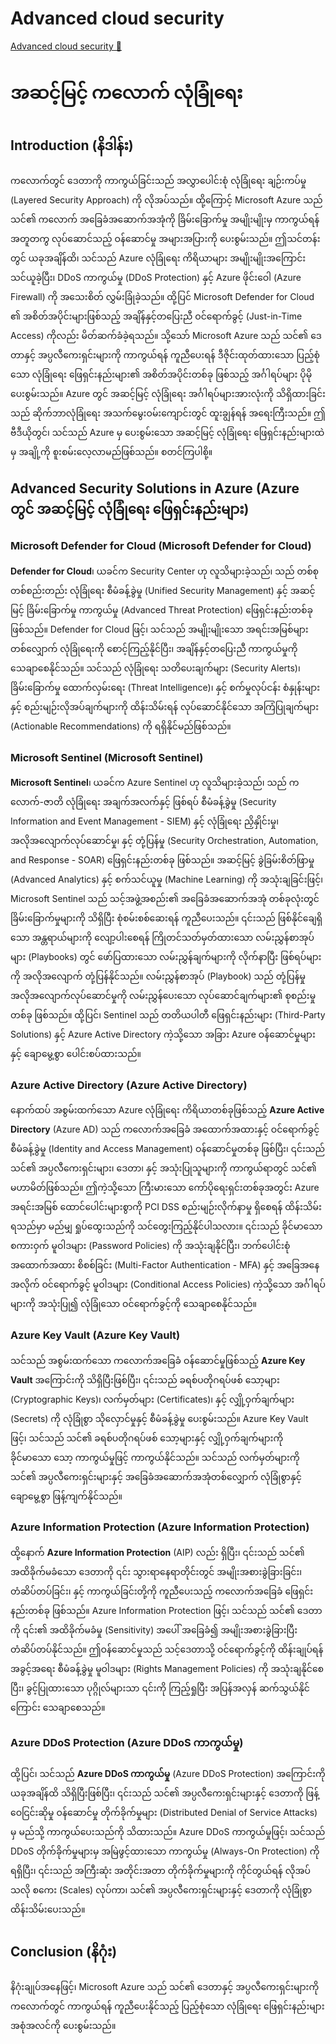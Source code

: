 # Advanced cloud security

[Advanced cloud security 🔗](https://www.coursera.org/learn/cybersecurity-solutions-and-microsoft-defender/lecture/gNvqm/advanced-cloud-security)

# အဆင့်မြင့် ကလောက် လုံခြုံရေး

## Introduction (နိဒါန်း)

ကလောက်တွင် ဒေတာကို ကာကွယ်ခြင်းသည် အလွှာပေါင်းစုံ လုံခြုံရေး ချဉ်းကပ်မှု (Layered Security Approach) ကို လိုအပ်သည်။ ထို့ကြောင့် Microsoft Azure သည် သင်၏ ကလောက် အခြေခံအဆောက်အအုံကို ခြိမ်းခြောက်မှု အမျိုးမျိုးမှ ကာကွယ်ရန် အတူတကွ လုပ်ဆောင်သည့် ဝန်ဆောင်မှု အများအပြားကို ပေးစွမ်းသည်။ ဤသင်တန်းတွင် ယခုအချိန်ထိ၊ သင်သည် Azure လုံခြုံရေး ကိရိယာများ အမျိုးမျိုးအကြောင်း သင်ယူခဲ့ပြီး၊ DDoS ကာကွယ်မှု (DDoS Protection) နှင့် Azure ဖိုင်းဝေါ (Azure Firewall) ကို အသေးစိတ် လွှမ်းခြုံခဲ့သည်။ ထို့ပြင် Microsoft Defender for Cloud ၏ အစိတ်အပိုင်းများဖြစ်သည့် အချိန်နှင့်တပြေးညီ ဝင်ရောက်ခွင့် (Just-in-Time Access) ကိုလည်း မိတ်ဆက်ခံခဲ့ရသည်။ သို့သော် Microsoft Azure သည် သင်၏ ဒေတာနှင့် အပ္ပလီကေးရှင်းများကို ကာကွယ်ရန် ကူညီပေးရန် ဒီဇိုင်းထုတ်ထားသော ပြည့်စုံသော လုံခြုံရေး ဖြေရှင်းနည်းများ၏ အစိတ်အပိုင်းတစ်ခု ဖြစ်သည့် အင်္ဂါရပ်များ ပိုမိုပေးစွမ်းသည်။ Azure တွင် အဆင့်မြင့် လုံခြုံရေး အင်္ဂါရပ်များအားလုံးကို သိရှိထားခြင်းသည် ဆိုက်ဘာလုံခြုံရေး အသက်မွေးဝမ်းကျောင်းတွင် ထူးချွန်ရန် အရေးကြီးသည်။ ဤဗီဒီယိုတွင်၊ သင်သည် Azure မှ ပေးစွမ်းသော အဆင့်မြင့် လုံခြုံရေး ဖြေရှင်းနည်းများထဲမှ အချို့ကို စူးစမ်းလေ့လာမည်ဖြစ်သည်။ စတင်ကြပါစို့။

## Advanced Security Solutions in Azure (Azure တွင် အဆင့်မြင့် လုံခြုံရေး ဖြေရှင်းနည်းများ)

### Microsoft Defender for Cloud (Microsoft Defender for Cloud)

**Defender for Cloud**၊ ယခင်က Security Center ဟု လူသိများခဲ့သည်၊ သည် တစ်စုတစ်စည်းတည်း လုံခြုံရေး စီမံခန့်ခွဲမှု (Unified Security Management) နှင့် အဆင့်မြင့် ခြိမ်းခြောက်မှု ကာကွယ်မှု (Advanced Threat Protection) ဖြေရှင်းနည်းတစ်ခု ဖြစ်သည်။ Defender for Cloud ဖြင့်၊ သင်သည် အမျိုးမျိုးသော အရင်းအမြစ်များတစ်လျှောက် လုံခြုံရေးကို စောင့်ကြည့်နိုင်ပြီး၊ အချိန်နှင့်တပြေးညီ ကာကွယ်မှုကို သေချာစေနိုင်သည်။ သင်သည် လုံခြုံရေး သတိပေးချက်များ (Security Alerts)၊ ခြိမ်းခြောက်မှု ထောက်လှမ်းရေး (Threat Intelligence)၊ နှင့် စက်မှုလုပ်ငန်း စံနှုန်းများနှင့် စည်းမျဉ်းလိုအပ်ချက်များကို ထိန်းသိမ်းရန် လုပ်ဆောင်နိုင်သော အကြံပြုချက်များ (Actionable Recommendations) ကို ရရှိနိုင်မည်ဖြစ်သည်။

### Microsoft Sentinel (Microsoft Sentinel)

**Microsoft Sentinel**၊ ယခင်က Azure Sentinel ဟု လူသိများခဲ့သည်၊ သည် ကလောက်-ဇာတိ လုံခြုံရေး အချက်အလက်နှင့် ဖြစ်ရပ် စီမံခန့်ခွဲမှု (Security Information and Event Management - SIEM) နှင့် လုံခြုံရေး ညှိနှိုင်းမှု၊ အလိုအလျောက်လုပ်ဆောင်မှု၊ နှင့် တုံ့ပြန်မှု (Security Orchestration, Automation, and Response - SOAR) ဖြေရှင်းနည်းတစ်ခု ဖြစ်သည်။ အဆင့်မြင့် ခွဲခြမ်းစိတ်ဖြာမှု (Advanced Analytics) နှင့် စက်သင်ယူမှု (Machine Learning) ကို အသုံးချခြင်းဖြင့်၊ Microsoft Sentinel သည် သင့်အဖွဲ့အစည်း၏ အခြေခံအဆောက်အအုံ တစ်ခုလုံးတွင် ခြိမ်းခြောက်မှုများကို သိရှိပြီး စုံစမ်းစစ်ဆေးရန် ကူညီပေးသည်။ ၎င်းသည် ဖြစ်နိုင်ချေရှိသော အန္တရာယ်များကို လျော့ပါးစေရန် ကြိုတင်သတ်မှတ်ထားသော လမ်းညွှန်စာအုပ်များ (Playbooks) တွင် ဖော်ပြထားသော လမ်းညွှန်ချက်များကို လိုက်နာပြီး ဖြစ်ရပ်များကို အလိုအလျောက် တုံ့ပြန်နိုင်သည်။ လမ်းညွှန်စာအုပ် (Playbook) သည် တုံ့ပြန်မှု အလိုအလျောက်လုပ်ဆောင်မှုကို လမ်းညွှန်ပေးသော လုပ်ဆောင်ချက်များ၏ စုစည်းမှုတစ်ခု ဖြစ်သည်။ ထို့ပြင်၊ Sentinel သည် တတိယပါတီ ဖြေရှင်းနည်းများ (Third-Party Solutions) နှင့် Azure Active Directory ကဲ့သို့သော အခြား Azure ဝန်ဆောင်မှုများနှင့် ချောမွေ့စွာ ပေါင်းစပ်ထားသည်။

### Azure Active Directory (Azure Active Directory)

နောက်ထပ် အစွမ်းထက်သော Azure လုံခြုံရေး ကိရိယာတစ်ခုဖြစ်သည့် **Azure Active Directory** (Azure AD) သည် ကလောက်အခြေခံ အထောက်အထားနှင့် ဝင်ရောက်ခွင့် စီမံခန့်ခွဲမှု (Identity and Access Management) ဝန်ဆောင်မှုတစ်ခု ဖြစ်ပြီး၊ ၎င်းသည် သင်၏ အပ္ပလီကေးရှင်းများ၊ ဒေတာ၊ နှင့် အသုံးပြုသူများကို ကာကွယ်ရာတွင် သင်၏ မဟာမိတ်ဖြစ်သည်။ ဤကဲ့သို့သော ကြီးမားသော ကော်ပိုရေးရှင်းတစ်ခုအတွင်း Azure အရင်းအမြစ် ထောင်ပေါင်းများစွာကို PCI DSS စည်းမျဉ်းလိုက်နာမှု ရှိစေရန် ထိန်းသိမ်းရသည်မှာ မည်မျှ ရှုပ်ထွေးသည်ကို သင်တွေးကြည့်နိုင်ပါသလား။ ၎င်းသည် ခိုင်မာသော စကားဝှက် မူဝါဒများ (Password Policies) ကို အသုံးချနိုင်ပြီး၊ ဘက်ပေါင်းစုံ အထောက်အထား စိစစ်ခြင်း (Multi-Factor Authentication - MFA) နှင့် အခြေအနေအလိုက် ဝင်ရောက်ခွင့် မူဝါဒများ (Conditional Access Policies) ကဲ့သို့သော အင်္ဂါရပ်များကို အသုံးပြု၍ လုံခြုံသော ဝင်ရောက်ခွင့်ကို သေချာစေနိုင်သည်။

### Azure Key Vault (Azure Key Vault)

သင်သည် အစွမ်းထက်သော ကလောက်အခြေခံ ဝန်ဆောင်မှုဖြစ်သည့် **Azure Key Vault** အကြောင်းကို သိရှိပြီးဖြစ်ပြီး၊ ၎င်းသည် ခရစ်ပတိုဂရပ်ဖစ် သော့များ (Cryptographic Keys)၊ လက်မှတ်များ (Certificates)၊ နှင့် လျှို့ဝှက်ချက်များ (Secrets) ကို လုံခြုံစွာ သိုလှောင်မှုနှင့် စီမံခန့်ခွဲမှု ပေးစွမ်းသည်။ Azure Key Vault ဖြင့်၊ သင်သည် သင်၏ ခရစ်ပတိုဂရပ်ဖစ် သော့များနှင့် လျှို့ဝှက်ချက်များကို ခိုင်မာသော သော့ ကာကွယ်မှုဖြင့် ကာကွယ်နိုင်သည်။ သင်သည် လက်မှတ်များကို သင်၏ အပ္ပလီကေးရှင်းများနှင့် အခြေခံအဆောက်အအုံတစ်လျှောက် လုံခြုံစွာနှင့် ချောမွေ့စွာ ဖြန့်ကျက်နိုင်သည်။

### Azure Information Protection (Azure Information Protection)

ထို့နောက် **Azure Information Protection** (AIP) လည်း ရှိပြီး၊ ၎င်းသည် သင်၏ အထိခိုက်မခံသော ဒေတာကို ၎င်း သွားရာနေရာတိုင်းတွင် အမျိုးအစားခွဲခြားခြင်း၊ တံဆိပ်တပ်ခြင်း၊ နှင့် ကာကွယ်ခြင်းတို့ကို ကူညီပေးသည့် ကလောက်အခြေခံ ဖြေရှင်းနည်းတစ်ခု ဖြစ်သည်။ Azure Information Protection ဖြင့်၊ သင်သည် သင်၏ ဒေတာကို ၎င်း၏ အထိခိုက်မခံမှု (Sensitivity) အပေါ် အခြေခံ၍ အမျိုးအစားခွဲခြားပြီး တံဆိပ်တပ်နိုင်သည်။ ဤဝန်ဆောင်မှုသည် သင့်ဒေတာသို့ ဝင်ရောက်ခွင့်ကို ထိန်းချုပ်ရန် အခွင့်အရေး စီမံခန့်ခွဲမှု မူဝါဒများ (Rights Management Policies) ကို အသုံးချနိုင်စေပြီး၊ ခွင့်ပြုထားသော ပုဂ္ဂိုလ်များသာ ၎င်းကို ကြည့်ရှုပြီး အပြန်အလှန် ဆက်သွယ်နိုင်ကြောင်း သေချာစေသည်။

### Azure DDoS Protection (Azure DDoS ကာကွယ်မှု)

ထို့ပြင်၊ သင်သည် **Azure DDoS ကာကွယ်မှု** (Azure DDoS Protection) အကြောင်းကို ယခုအချိန်ထိ သိရှိပြီးဖြစ်ပြီး၊ ၎င်းသည် သင်၏ အပ္ပလီကေးရှင်းများနှင့် ဒေတာကို ဖြန့်ဝေငြင်းဆိုမှု ဝန်ဆောင်မှု တိုက်ခိုက်မှုများ (Distributed Denial of Service Attacks) မှ မည်သို့ ကာကွယ်ပေးသည်ကို သိထားသည်။ Azure DDoS ကာကွယ်မှုဖြင့်၊ သင်သည် DDoS တိုက်ခိုက်မှုများမှ အမြဲဖွင့်ထားသော ကာကွယ်မှု (Always-On Protection) ကို ရရှိပြီး၊ ၎င်းသည် အကြီးဆုံး အတိုင်းအတာ တိုက်ခိုက်မှုများကို ကိုင်တွယ်ရန် လိုအပ်သလို စကေး (Scales) လုပ်ကာ၊ သင်၏ အပ္ပလီကေးရှင်းများနှင့် ဒေတာကို လုံခြုံစွာ ထိန်းသိမ်းပေးသည်။

## Conclusion (နိဂုံး)

နိဂုံးချုပ်အနေဖြင့်၊ Microsoft Azure သည် သင်၏ ဒေတာနှင့် အပ္ပလီကေးရှင်းများကို ကလောက်တွင် ကာကွယ်ရန် ကူညီပေးနိုင်သည့် ပြည့်စုံသော လုံခြုံရေး ဖြေရှင်းနည်းများ အစုံအလင်ကို ပေးစွမ်းသည်။
